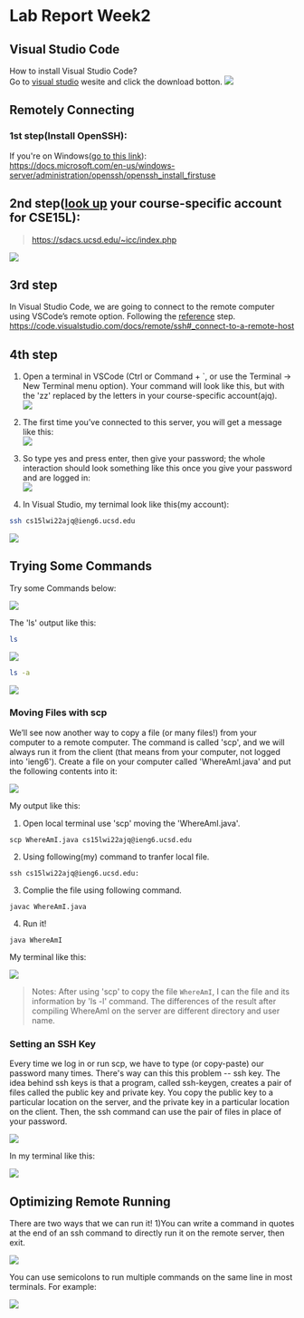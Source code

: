 # Lab Report Week2

## Visual Studio Code

How to install Visual Studio Code?  
Go to [visual studio](https://code.visualstudio.com/) wesite and click the download botton.
![](./vs.png)  

## Remotely Connecting

### 1st step(Install OpenSSH):  

If you're on Windows([go to this link](https://docs.microsoft.com/en-us/windows-server/administration/openssh/openssh_install_firstuse)):  
https://docs.microsoft.com/en-us/windows-server/administration/openssh/openssh_install_firstuse  


## 2nd step([look up](https://sdacs.ucsd.edu/~icc/index.php) your course-specific account for CSE15L):  

> https://sdacs.ucsd.edu/~icc/index.php

![](./specificaccount.png)  


## 3rd step  


In Visual Studio Code, we are going to connect to the remote computer using VSCode’s remote option. Following the [reference](https://code.visualstudio.com/docs/remote/ssh#_connect-to-a-remote-host) step.  
https://code.visualstudio.com/docs/remote/ssh#_connect-to-a-remote-host  


## 4th step  


1. Open a terminal in VSCode (Ctrl or Command + `, or use the Terminal → New Terminal menu option).  Your command will look like this, but with the 'zz' replaced by the letters in your course-specific account(ajq).  
![](./1.png)  

2. The first time you’ve connected to this server, you will  get a message like this:  
![](./2.png)  

3. So type yes and press enter, then give your password; the whole interaction should look something like this once you give your password and are logged in:  
![](./3.png)  

4. In Visual Studio, my ternimal look like this(my account):  

```bash
ssh cs15lwi22ajq@ieng6.ucsd.edu
```

![](./5.png)     

## Trying Some Commands

Try some Commands below: 

![](./6.png)  

The 'ls' output like this:

```bash
ls
```

![](./7.png)  

```bash 
ls -a
```  

![](./14.png) 

### Moving Files with scp

We’ll see now another way to copy a file (or many files!) from your computer to a remote computer. The command is called 'scp', and we will always run it from the client (that means from your computer, not logged into 'ieng6'). Create a file on your computer called 'WhereAmI.java' and put the following contents into it: 

![](./8.png) 




My output like this:

1. Open local terminal use 'scp' moving the 'WhereAmI.java'.  

```
scp WhereAmI.java cs15lwi22ajq@ieng6.ucsd.edu
```

2. Using following(my) command to tranfer local file.

```
ssh cs15lwi22ajq@ieng6.ucsd.edu:
```

3. Complie the file using following command.

```
javac WhereAmI.java 
```

4. Run it!

```
java WhereAmI 
```

My terminal like this:


![](./15.png) 

> Notes: After using 'scp' to copy the file `WhereAmI`, I can the file and its information by 'ls -l' command. The differences of the result after compiling WhereAmI on the server are different directory and user name.  

### Setting an SSH Key

Every time we log in or run scp, we have to type (or copy-paste) our password many times. There's way can this this problem -- ssh key. The idea behind ssh keys is that a program, called ssh-keygen, creates a pair of files called the public key and private key. You copy the public key to a particular location on the server, and the private key in a particular location on the client. Then, the ssh command can use the pair of files in place of your password.  

![](./10.png)  

In my terminal like this:  

![](./11.png)  

## Optimizing Remote Running

There are two ways that we can run it!
1)You can write a command in quotes at the end of an ssh command to directly run it on the remote server, then exit.  

![](./12.png)

You can use semicolons to run multiple commands on the same line in most terminals. For example:

![](./13.png)  

